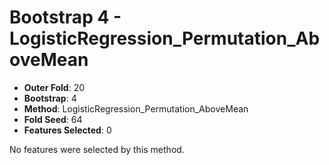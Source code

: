 # Bootstrap 4 - LogisticRegression_Permutation_AboveMean

- **Outer Fold**: 20
- **Bootstrap**: 4
- **Method**: LogisticRegression_Permutation_AboveMean
- **Fold Seed**: 64
- **Features Selected**: 0

No features were selected by this method.
